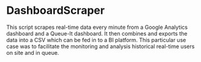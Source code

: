 # DashboardScraper

This script scrapes real-time data every minute from a Google Analytics dashboard and a Queue-It dashboard. It then combines and exports the data into a CSV which can be fed in to a BI platform. This particular use case was to facilitate the monitoring and analysis historical real-time users on site and in queue. 
